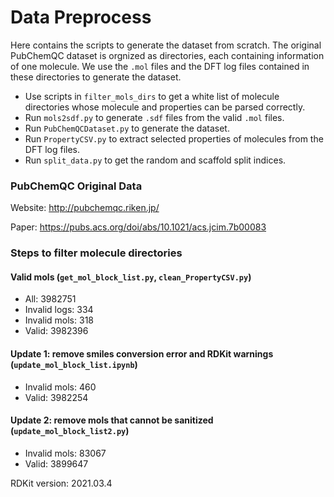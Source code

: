 # Data Preprocess

Here contains the scripts to generate the dataset from scratch. The original PubChemQC dataset is orgnized as directories, each containing information of one molecule. We use the `.mol` files and the DFT log files contained in these directories to generate the dataset.

* Use scripts in `filter_mols_dirs` to get a white list of molecule directories whose molecule and properties can be parsed correctly.
* Run `mols2sdf.py` to generate `.sdf` files from the valid `.mol` files.
* Run `PubChemQCDataset.py` to generate the dataset.
* Run `PropertyCSV.py` to extract selected properties of molecules from the DFT log files.
* Run `split_data.py` to get the random and scaffold split indices.


### PubChemQC Original Data

Website: http://pubchemqc.riken.jp/

Paper: https://pubs.acs.org/doi/abs/10.1021/acs.jcim.7b00083

### Steps to filter molecule directories

#### Valid mols (`get_mol_block_list.py`, `clean_PropertyCSV.py`)

- All: 3982751
- Invalid logs: 334
- Invalid mols: 318
- Valid: 3982396

#### Update 1: remove smiles conversion error and RDKit warnings (`update_mol_block_list.ipynb`)

- Invalid mols: 460
- Valid: 3982254

#### Update 2: remove mols that cannot be sanitized (`update_mol_block_list2.py`)

- Invalid mols: 83067
- Valid: 3899647

RDKit version: 2021.03.4
